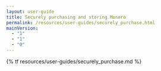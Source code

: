 ```yaml
---
layout: user-guide
title: Securely purchasing and storing Monero
permalink: /resources/user-guides/securely_purchase.html
mainVersion:
  - "1"
  - "1"
  - "0"
---
```


{% tf resources/user-guides/securely_purchase.md %}